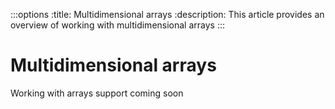 :::options
:title: Multidimensional arrays
:description: This article provides an overview of working with multidimensional arrays
:::

# Multidimensional arrays

Working with arrays support coming soon